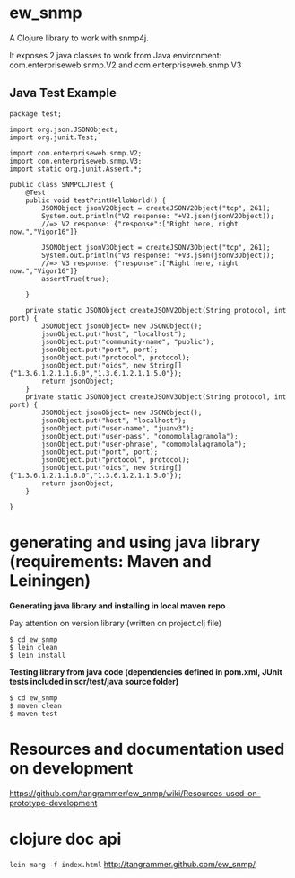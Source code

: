 # ew_snmp

A Clojure library to work with snmp4j.

It exposes 2 java classes to work from Java environment:
com.enterpriseweb.snmp.V2 and com.enterpriseweb.snmp.V3


## Java Test Example

```
package test;

import org.json.JSONObject;
import org.junit.Test;

import com.enterpriseweb.snmp.V2;
import com.enterpriseweb.snmp.V3;
import static org.junit.Assert.*;

public class SNMPCLJTest {
	@Test
	public void testPrintHelloWorld() {
		JSONObject jsonV2Object = createJSONV2Object("tcp", 261);
        System.out.println("V2 response: "+V2.json(jsonV2Object));
        //=> V2 response: {"response":["Right here, right now.","Vigor16"]}

        JSONObject jsonV3Object = createJSONV3Object("tcp", 261);
        System.out.println("V3 response: "+V3.json(jsonV3Object));
        //=> V3 response: {"response":["Right here, right now.","Vigor16"]}
        assertTrue(true);

	}

	private static JSONObject createJSONV2Object(String protocol, int port) {
		JSONObject jsonObject= new JSONObject();
        jsonObject.put("host", "localhost");
        jsonObject.put("community-name", "public");
        jsonObject.put("port", port);
        jsonObject.put("protocol", protocol);
        jsonObject.put("oids", new String[] {"1.3.6.1.2.1.1.6.0","1.3.6.1.2.1.1.5.0"});
		return jsonObject;
	}
	private static JSONObject createJSONV3Object(String protocol, int port) {
		JSONObject jsonObject= new JSONObject();
        jsonObject.put("host", "localhost");
        jsonObject.put("user-name", "juanv3");
        jsonObject.put("user-pass", "comomolalagramola");
        jsonObject.put("user-phrase", "comomolalagramola");
        jsonObject.put("port", port);
        jsonObject.put("protocol", protocol);
        jsonObject.put("oids", new String[] {"1.3.6.1.2.1.1.6.0","1.3.6.1.2.1.1.5.0"});
		return jsonObject;
	}

}

```

# generating and using java library (requirements: Maven and Leiningen)
**Generating java library and installing in local maven repo**

Pay attention on version library (written on project.clj file)
```
$ cd ew_snmp
$ lein clean
$ lein install
```

**Testing library from java code (dependencies defined in pom.xml, JUnit tests included in scr/test/java source folder)**
```
$ cd ew_snmp
$ maven clean
$ maven test

```

# Resources and documentation used on development
https://github.com/tangrammer/ew_snmp/wiki/Resources-used-on-prototype-development

# clojure doc api
`lein marg -f index.html`
http://tangrammer.github.com/ew_snmp/
